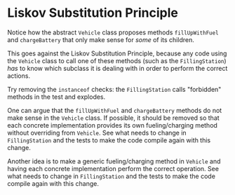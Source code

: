 # Liskov Substitution Principle

Notice how the abstract `Vehicle` class proposes methods `fillUpWithFuel` and `chargeBattery` that only make sense for _some_ of its children.

This goes against the Liskov Substitution Principle, because any code using the `Vehicle` class to call one of these methods (such as the `FillingStation`) _has_ to know which subclass it is dealing with in order to perform the correct actions.

Try removing the `instanceof` checks: the `FillingStation` calls "forbidden" methods in the test and explodes.

One can argue that the `fillUpWithFuel` and `chargeBattery` methods do not make sense in the `Vehicle` class. If possible, it should be removed so that each concrete implementation provides its own fueling/charging method without overriding from `Vehicle`. See what needs to change in `FillingStation` and the tests to make the code compile again with this change.

Another idea is to make a generic fueling/charging method in `Vehicle` and having each concrete implementation perform the correct operation. See what needs to change in `FillingStation` and the tests to make the code compile again with this change.
